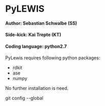 # PyLEWIS 
#### Author: Sebastian Schwalbe (SS)  
#### Side-kick: Kai Trepte (KT)  
#### Coding language: python2.7   

PyLewis requires following python packages: 

* rdkit   
* ase   
* numpy  

No further installation is need. 
  
git config --global
